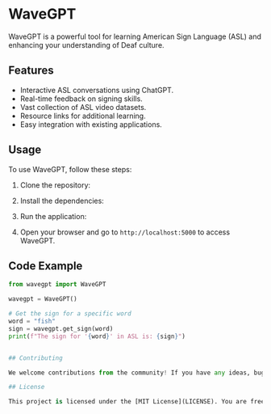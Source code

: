 # WaveGPT

WaveGPT is a powerful tool for learning American Sign Language (ASL) and enhancing your understanding of Deaf culture.

## Features

- Interactive ASL conversations using ChatGPT.
- Real-time feedback on signing skills.
- Vast collection of ASL video datasets.
- Resource links for additional learning.
- Easy integration with existing applications.

## Usage

To use WaveGPT, follow these steps:

1. Clone the repository:

2. Install the dependencies:

3. Run the application:

4. Open your browser and go to `http://localhost:5000` to access WaveGPT.

## Code Example

```python
from wavegpt import WaveGPT

wavegpt = WaveGPT()

# Get the sign for a specific word
word = "fish"
sign = wavegpt.get_sign(word)
print(f"The sign for '{word}' in ASL is: {sign}")


## Contributing

We welcome contributions from the community! If you have any ideas, bug fixes, or improvements, please feel free to submit a pull request. Make sure to follow our [contributing guidelines](CONTRIBUTING.md) for a smooth collaboration.

## License

This project is licensed under the [MIT License](LICENSE). You are free to use, modify, and distribute this project in accordance with the terms of the license.
